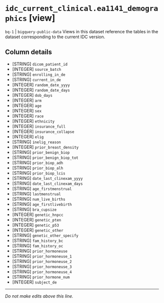 # `idc_current_clinical.ea1141_demographics` [view]
`bq-1` | `bigquery-public-data`
Views in this dataset reference the tables in the dataset corresponding to the current IDC version.

## Column details
* [STRING]    `dicom_patient_id`
* [INTEGER]   `source_batch`
* [STRING]    `enrolling_in_de`
* [STRING]    `current_in_de`
* [INTEGER]   `random_date_yyyy`
* [INTEGER]   `random_date_days`
* [INTEGER]   `dob_days`
* [INTEGER]   `arm`
* [INTEGER]   `age`
* [INTEGER]   `sex`
* [INTEGER]   `race`
* [INTEGER]   `ethnicity`
* [INTEGER]   `insurance_full`
* [INTEGER]   `insurance_collapse`
* [INTEGER]   `elig`
* [STRING]    `inelig_reason`
* [INTEGER]   `prior_breast_density`
* [STRING]    `prior_benign_biop`
* [STRING]    `prior_benign_biop_tot`
* [STRING]    `prior_biop_adh`
* [STRING]    `prior_biop_alh`
* [STRING]    `prior_biop_lcis`
* [STRING]    `date_last_clinexam_yyyy`
* [STRING]    `date_last_clinexam_days`
* [STRING]    `age_firstmenstrual`
* [STRING]    `lastmenstrual`
* [STRING]    `num_live_births`
* [STRING]    `age_firstlivebirth`
* [STRING]    `bra_cupsize`
* [INTEGER]   `genetic_hnpcc`
* [INTEGER]   `genetic_pten`
* [INTEGER]   `genetic_p53`
* [INTEGER]   `genetic_other`
* [STRING]    `genetic_other_specify`
* [STRING]    `fam_history_bc`
* [STRING]    `fam_history_oc`
* [STRING]    `prior_hormoneuse`
* [STRING]    `prior_hormoneuse_1`
* [STRING]    `prior_hormoneuse_2`
* [STRING]    `prior_hormoneuse_3`
* [STRING]    `prior_hormoneuse_4`
* [STRING]    `prior_hormone_num`
* [INTEGER]   `subject_de`

-------------------------------------------------------------------------------
*Do not make edits above this line.*

